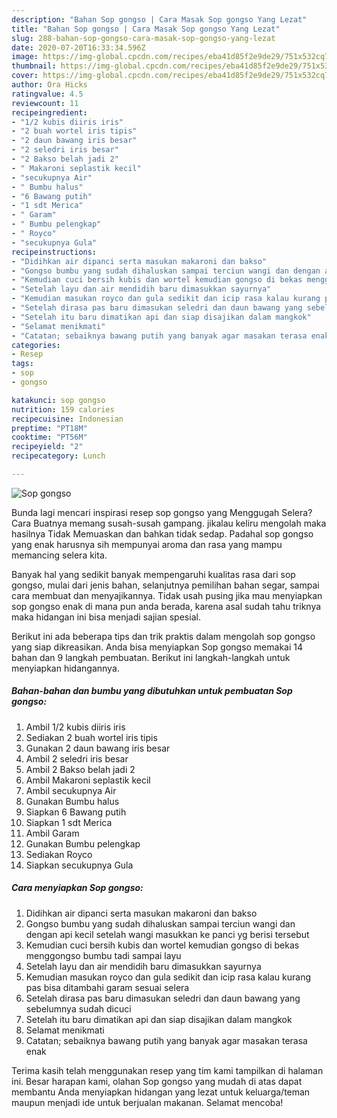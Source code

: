 ```yaml
---
description: "Bahan Sop gongso | Cara Masak Sop gongso Yang Lezat"
title: "Bahan Sop gongso | Cara Masak Sop gongso Yang Lezat"
slug: 288-bahan-sop-gongso-cara-masak-sop-gongso-yang-lezat
date: 2020-07-20T16:33:34.596Z
image: https://img-global.cpcdn.com/recipes/eba41d85f2e9de29/751x532cq70/sop-gongso-foto-resep-utama.jpg
thumbnail: https://img-global.cpcdn.com/recipes/eba41d85f2e9de29/751x532cq70/sop-gongso-foto-resep-utama.jpg
cover: https://img-global.cpcdn.com/recipes/eba41d85f2e9de29/751x532cq70/sop-gongso-foto-resep-utama.jpg
author: Ora Hicks
ratingvalue: 4.5
reviewcount: 11
recipeingredient:
- "1/2 kubis diiris iris"
- "2 buah wortel iris tipis"
- "2 daun bawang iris besar"
- "2 seledri iris besar"
- "2 Bakso belah jadi 2"
- " Makaroni seplastik kecil"
- "secukupnya Air"
- " Bumbu halus"
- "6 Bawang putih"
- "1 sdt Merica"
- " Garam"
- " Bumbu pelengkap"
- " Royco"
- "secukupnya Gula"
recipeinstructions:
- "Didihkan air dipanci serta masukan makaroni dan bakso"
- "Gongso bumbu yang sudah dihaluskan sampai terciun wangi dan dengan api kecil setelah wangi masukkan ke panci yg berisi tersebut"
- "Kemudian cuci bersih kubis dan wortel kemudian gongso di bekas menggongso bumbu tadi sampai layu"
- "Setelah layu dan air mendidih baru dimasukkan sayurnya"
- "Kemudian masukan royco dan gula sedikit dan icip rasa kalau kurang pas bisa ditambahi garam sesuai selera"
- "Setelah dirasa pas baru dimasukan seledri dan daun bawang yang sebelumnya sudah dicuci"
- "Setelah itu baru dimatikan api dan siap disajikan dalam mangkok"
- "Selamat menikmati"
- "Catatan; sebaiknya bawang putih yang banyak agar masakan terasa enak"
categories:
- Resep
tags:
- sop
- gongso

katakunci: sop gongso 
nutrition: 159 calories
recipecuisine: Indonesian
preptime: "PT18M"
cooktime: "PT56M"
recipeyield: "2"
recipecategory: Lunch

---
```



![Sop gongso](https://img-global.cpcdn.com/recipes/eba41d85f2e9de29/751x532cq70/sop-gongso-foto-resep-utama.jpg)

Bunda lagi mencari inspirasi resep sop gongso yang Menggugah Selera? Cara Buatnya memang susah-susah gampang. jikalau keliru mengolah maka hasilnya Tidak Memuaskan dan bahkan tidak sedap. Padahal sop gongso yang enak harusnya sih mempunyai aroma dan rasa yang mampu memancing selera kita.

Banyak hal yang sedikit banyak mempengaruhi kualitas rasa dari sop gongso, mulai dari jenis bahan, selanjutnya pemilihan bahan segar, sampai cara membuat dan menyajikannya. Tidak usah pusing jika mau menyiapkan sop gongso enak di mana pun anda berada, karena asal sudah tahu triknya maka hidangan ini bisa menjadi sajian spesial.




Berikut ini ada beberapa tips dan trik praktis dalam mengolah sop gongso yang siap dikreasikan. Anda bisa menyiapkan Sop gongso memakai 14 bahan dan 9 langkah pembuatan. Berikut ini langkah-langkah untuk menyiapkan hidangannya.

<!--inarticleads1-->

##### Bahan-bahan dan bumbu yang dibutuhkan untuk pembuatan Sop gongso:

1. Ambil 1/2 kubis diiris iris
1. Sediakan 2 buah wortel iris tipis
1. Gunakan 2 daun bawang iris besar
1. Ambil 2 seledri iris besar
1. Ambil 2 Bakso belah jadi 2
1. Ambil  Makaroni seplastik kecil
1. Ambil secukupnya Air
1. Gunakan  Bumbu halus
1. Siapkan 6 Bawang putih
1. Siapkan 1 sdt Merica
1. Ambil  Garam
1. Gunakan  Bumbu pelengkap
1. Sediakan  Royco
1. Siapkan secukupnya Gula




<!--inarticleads2-->

##### Cara menyiapkan Sop gongso:

1. Didihkan air dipanci serta masukan makaroni dan bakso
1. Gongso bumbu yang sudah dihaluskan sampai terciun wangi dan dengan api kecil setelah wangi masukkan ke panci yg berisi tersebut
1. Kemudian cuci bersih kubis dan wortel kemudian gongso di bekas menggongso bumbu tadi sampai layu
1. Setelah layu dan air mendidih baru dimasukkan sayurnya
1. Kemudian masukan royco dan gula sedikit dan icip rasa kalau kurang pas bisa ditambahi garam sesuai selera
1. Setelah dirasa pas baru dimasukan seledri dan daun bawang yang sebelumnya sudah dicuci
1. Setelah itu baru dimatikan api dan siap disajikan dalam mangkok
1. Selamat menikmati
1. Catatan; sebaiknya bawang putih yang banyak agar masakan terasa enak




Terima kasih telah menggunakan resep yang tim kami tampilkan di halaman ini. Besar harapan kami, olahan Sop gongso yang mudah di atas dapat membantu Anda menyiapkan hidangan yang lezat untuk keluarga/teman maupun menjadi ide untuk berjualan makanan. Selamat mencoba!
